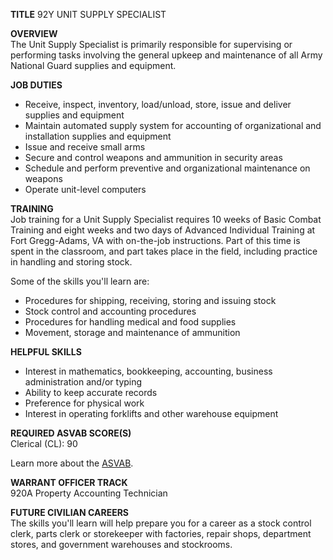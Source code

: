 
**TITLE**
92Y UNIT SUPPLY SPECIALIST

**OVERVIEW**  
The Unit Supply Specialist is primarily responsible for supervising or performing tasks involving the general upkeep and maintenance of all Army National Guard supplies and equipment.  
  
**JOB DUTIES**

-   Receive, inspect, inventory, load/unload, store, issue and deliver supplies and equipment
-   Maintain automated supply system for accounting of organizational and installation supplies and equipment
-   Issue and receive small arms
-   Secure and control weapons and ammunition in security areas
-   Schedule and perform preventive and organizational maintenance on weapons
-   Operate unit-level computers

  
**TRAINING**  
Job training for a Unit Supply Specialist requires 10 weeks of Basic Combat Training and eight weeks and two days of Advanced Individual Training at Fort Gregg-Adams, VA with on-the-job instructions. Part of this time is spent in the classroom, and part takes place in the field, including practice in handling and storing stock.

Some of the skills you'll learn are:

-   Procedures for shipping, receiving, storing and issuing stock
-   Stock control and accounting procedures
-   Procedures for handling medical and food supplies
-   Movement, storage and maintenance of ammunition

  
**HELPFUL SKILLS**

-   Interest in mathematics, bookkeeping, accounting, business administration and/or typing
-   Ability to keep accurate records
-   Preference for physical work
-   Interest in operating forklifts and other warehouse equipment

  
**REQUIRED ASVAB SCORE(S)**  
Clerical (CL): 90

Learn more about the [ASVAB](https://www.nationalguard.com/the-asvab).  
  
**WARRANT OFFICER TRACK**  
920A Property Accounting Technician  
  
**FUTURE CIVILIAN CAREERS**  
The skills you'll learn will help prepare you for a career as a stock control clerk, parts clerk or storekeeper with factories, repair shops, department stores, and government warehouses and stockrooms.
